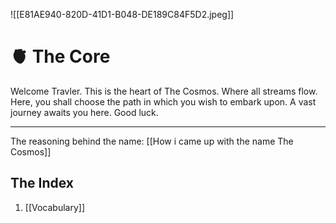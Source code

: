 
![[E81AE940-820D-41D1-B048-DE189C84F5D2.jpeg]]

# 🫀 The Core

Welcome Travler. This is the heart of The Cosmos. Where all streams flow. Here, you shall choose the path in which you wish to embark upon. A vast journey awaits you here. Good luck.

___

The reasoning behind the name: [[How i came up with the name The Cosmos]]

## The Index

1. [[Vocabulary]]







 